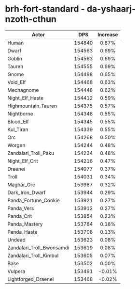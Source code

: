 # brh-fort-standard - da-yshaarj-nzoth-cthun
| Actor | DPS | Increase |
|---|:---:|:---:|
|Human|154840|0.87%|
|Dwarf|154563|0.69%|
|Goblin|154563|0.69%|
|Tauren|154555|0.69%|
|Gnome|154498|0.65%|
|Void_Elf|154468|0.63%|
|Mechagnome|154448|0.62%|
|Night_Elf_Haste|154412|0.59%|
|Highmountain_Tauren|154375|0.57%|
|Nightborne|154348|0.55%|
|Blood_Elf|154345|0.55%|
|Kul_Tiran|154339|0.55%|
|Orc|154268|0.50%|
|Worgen|154244|0.48%|
|Zandalari_Troll_Paku|154234|0.48%|
|Night_Elf_Crit|154216|0.47%|
|Draenei|154077|0.37%|
|Troll|154031|0.34%|
|Maghar_Orc|153987|0.32%|
|Dark_Iron_Dwarf|153944|0.29%|
|Panda_Fortune_Cookie|153921|0.27%|
|Panda_Vers|153912|0.27%|
|Panda_Crit|153854|0.23%|
|Panda_Mastery|153784|0.18%|
|Panda_Haste|153708|0.13%|
|Undead|153623|0.08%|
|Zandalari_Troll_Bwonsamdi|153619|0.08%|
|Zandalari_Troll_Kimbul|153605|0.07%|
|Base|153502|0.00%|
|Vulpera|153491|-0.01%|
|Lightforged_Draenei|153468|-0.02%|
